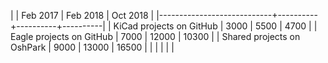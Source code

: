 
|                            | Feb 2017 | Feb 2018 | Oct 2018 |
|----------------------------+----------+----------+----------|
| KiCad projects on GitHub   |     3000 |     5500 |     4700 |
| Eagle projects on GitHub   |     7000 |    12000 |    10300 |
| Shared projects on OshPark |     9000 |    13000 |    16500 |
|                            |          |          |          |
